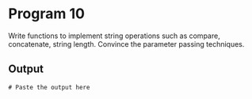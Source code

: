 # Program 10

Write functions to implement string operations such as compare, concatenate, string length. Convince the parameter passing techniques.

## Output

```shell
# Paste the output here
```
